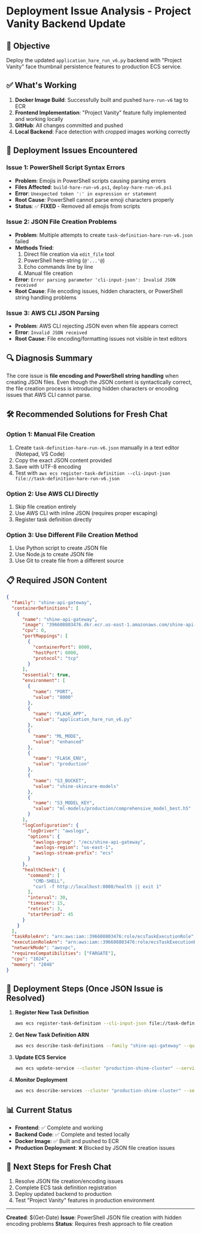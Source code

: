 # Deployment Issue Analysis - Project Vanity Backend Update

## 🎯 **Objective**
Deploy the updated `application_hare_run_v6.py` backend with "Project Vanity" face thumbnail persistence features to production ECS service.

## ✅ **What's Working**
1. **Docker Image Build**: Successfully built and pushed `hare-run-v6` tag to ECR
2. **Frontend Implementation**: "Project Vanity" feature fully implemented and working locally
3. **GitHub**: All changes committed and pushed
4. **Local Backend**: Face detection with cropped images working correctly

## 🚨 **Deployment Issues Encountered**

### **Issue 1: PowerShell Script Syntax Errors**
- **Problem**: Emojis in PowerShell scripts causing parsing errors
- **Files Affected**: `build-hare-run-v6.ps1`, `deploy-hare-run-v6.ps1`
- **Error**: `Unexpected token ':' in expression or statement`
- **Root Cause**: PowerShell cannot parse emoji characters properly
- **Status**: ✅ **FIXED** - Removed all emojis from scripts

### **Issue 2: JSON File Creation Problems**
- **Problem**: Multiple attempts to create `task-definition-hare-run-v6.json` failed
- **Methods Tried**:
  1. Direct file creation via `edit_file` tool
  2. PowerShell here-string (`@'...'@`)
  3. Echo commands line by line
  4. Manual file creation
- **Error**: `Error parsing parameter 'cli-input-json': Invalid JSON received`
- **Root Cause**: File encoding issues, hidden characters, or PowerShell string handling problems

### **Issue 3: AWS CLI JSON Parsing**
- **Problem**: AWS CLI rejecting JSON even when file appears correct
- **Error**: `Invalid JSON received`
- **Root Cause**: File encoding/formatting issues not visible in text editors

## 🔍 **Diagnosis Summary**

The core issue is **file encoding and PowerShell string handling** when creating JSON files. Even though the JSON content is syntactically correct, the file creation process is introducing hidden characters or encoding issues that AWS CLI cannot parse.

## 🛠️ **Recommended Solutions for Fresh Chat**

### **Option 1: Manual File Creation**
1. Create `task-definition-hare-run-v6.json` manually in a text editor (Notepad, VS Code)
2. Copy the exact JSON content provided
3. Save with UTF-8 encoding
4. Test with `aws ecs register-task-definition --cli-input-json file://task-definition-hare-run-v6.json`

### **Option 2: Use AWS CLI Directly**
1. Skip file creation entirely
2. Use AWS CLI with inline JSON (requires proper escaping)
3. Register task definition directly

### **Option 3: Use Different File Creation Method**
1. Use Python script to create JSON file
2. Use Node.js to create JSON file
3. Use Git to create file from a different source

## 📋 **Required JSON Content**

```json
{
  "family": "shine-api-gateway",
  "containerDefinitions": [
    {
      "name": "shine-api-gateway",
      "image": "396608803476.dkr.ecr.us-east-1.amazonaws.com/shine-api-gateway:hare-run-v6",
      "cpu": 0,
      "portMappings": [
        {
          "containerPort": 8000,
          "hostPort": 8000,
          "protocol": "tcp"
        }
      ],
      "essential": true,
      "environment": [
        {
          "name": "PORT",
          "value": "8000"
        },
        {
          "name": "FLASK_APP",
          "value": "application_hare_run_v6.py"
        },
        {
          "name": "ML_MODE",
          "value": "enhanced"
        },
        {
          "name": "FLASK_ENV",
          "value": "production"
        },
        {
          "name": "S3_BUCKET",
          "value": "shine-skincare-models"
        },
        {
          "name": "S3_MODEL_KEY",
          "value": "ml-models/production/comprehensive_model_best.h5"
        }
      ],
      "logConfiguration": {
        "logDriver": "awslogs",
        "options": {
          "awslogs-group": "/ecs/shine-api-gateway",
          "awslogs-region": "us-east-1",
          "awslogs-stream-prefix": "ecs"
        }
      },
      "healthCheck": {
        "command": [
          "CMD-SHELL",
          "curl -f http://localhost:8000/health || exit 1"
        ],
        "interval": 30,
        "timeout": 15,
        "retries": 3,
        "startPeriod": 45
      }
    }
  ],
  "taskRoleArn": "arn:aws:iam::396608803476:role/ecsTaskExecutionRole",
  "executionRoleArn": "arn:aws:iam::396608803476:role/ecsTaskExecutionRole",
  "networkMode": "awsvpc",
  "requiresCompatibilities": ["FARGATE"],
  "cpu": "1024",
  "memory": "2048"
}
```

## 🚀 **Deployment Steps (Once JSON Issue is Resolved)**

1. **Register New Task Definition**
   ```bash
   aws ecs register-task-definition --cli-input-json file://task-definition-hare-run-v6.json
   ```

2. **Get New Task Definition ARN**
   ```bash
   aws ecs describe-task-definitions --family "shine-api-gateway" --query "taskDefinitions[-1].taskDefinitionArn" --output text
   ```

3. **Update ECS Service**
   ```bash
   aws ecs update-service --cluster "production-shine-cluster" --service "shine-api-gateway" --task-definition "NEW_TASK_DEF_ARN" --force-new-deployment
   ```

4. **Monitor Deployment**
   ```bash
   aws ecs describe-services --cluster "production-shine-cluster" --services "shine-api-gateway"
   ```

## 📊 **Current Status**
- **Frontend**: ✅ Complete and working
- **Backend Code**: ✅ Complete and tested locally
- **Docker Image**: ✅ Built and pushed to ECR
- **Production Deployment**: ❌ Blocked by JSON file creation issues

## 🎯 **Next Steps for Fresh Chat**
1. Resolve JSON file creation/encoding issues
2. Complete ECS task definition registration
3. Deploy updated backend to production
4. Test "Project Vanity" features in production environment

---
**Created**: $(Get-Date)
**Issue**: PowerShell JSON file creation with hidden encoding problems
**Status**: Requires fresh approach to file creation
